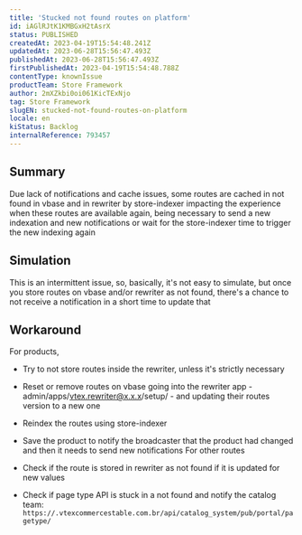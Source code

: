 ```yaml
---
title: 'Stucked not found routes on platform'
id: iAGlRJtK1KMBGxH2tAsrX
status: PUBLISHED
createdAt: 2023-04-19T15:54:48.241Z
updatedAt: 2023-06-28T15:56:47.493Z
publishedAt: 2023-06-28T15:56:47.493Z
firstPublishedAt: 2023-04-19T15:54:48.788Z
contentType: knownIssue
productTeam: Store Framework
author: 2mXZkbi0oi061KicTExNjo
tag: Store Framework
slugEN: stucked-not-found-routes-on-platform
locale: en
kiStatus: Backlog
internalReference: 793457
---
```


## Summary


Due lack of notifications and cache issues, some routes are cached in not found in vbase and in rewriter by store-indexer impacting the experience when these routes are available again, being necessary to send a new indexation and new notifications or wait for the store-indexer time to trigger the new indexing again


##

## Simulation


This is an intermittent issue, so, basically, it's not easy to simulate, but once you store routes on vbase and/or rewriter as not found, there's a chance to not receive a notification in a short time to update that



##

## Workaround


For products,

- Try to not store routes inside the rewriter, unless it's strictly necessary
- Reset or remove routes on vbase going into the rewriter app - admin/apps/vtex.rewriter@x.x.x/setup/ - and updating their routes version to a new one
- Reindex the routes using store-indexer
- Save the product to notify the broadcaster that the product had changed and then it needs to send new notifications
For other routes

- Check if the route is stored in rewriter as not found if it is updated for new values
- Check if page type API is stuck in a not found and notify the catalog team: `https://.vtexcommercestable.com.br/api/catalog_system/pub/portal/pagetype/`





